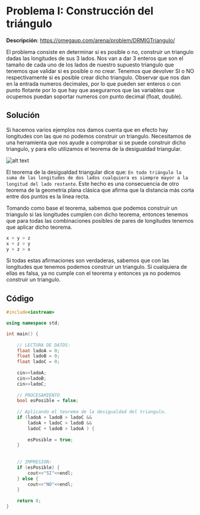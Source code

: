 # Problema I: Construcción del triángulo

**Descripción**: https://omegaup.com/arena/problem/DRMIGTriangulo/

El problema consiste en determinar si es posible o no, construir un triangulo dadas las longitudes de sus 3 lados. 
Nos van a dar 3 enteros que son el tamaño de cada uno de los lados de nuestro supuesto triangulo que tenemos que validar si es posible o no crear.
Tenemos que devolver SI o NO respectivamente si es posible crear dicho triangulo.
Observar que nos dan en la entrada numeros decimales, por lo que pueden ser enteros o con punto flotante por lo que hay que asegurarnos que las variables que ocupemos puedan soportar numeros con punto decimal (float, double).

## Solución

Si hacemos varios ejemplos nos damos cuenta que en efecto hay longitudes con las que no podemos construir un triangulo. Necesitamos de una herramienta que nos ayude a comprobar si se puede construir dicho triangulo, y para ello utilizamos el teorema de la desigualdad triangular.

![alt text](/teorema.png "Teorema")

El teorema de la desigualdad triangular dice que: `En todo triángulo la suma de las longitudes de dos lados cualquiera es siempre mayor a la longitud del lado restante`. Este hecho es una consecuencia de otro teorema de la geometría plana clásica que afirma que la distancia más corta entre dos puntos es la línea recta.

Tomando como base el teorema, sabemos que podemos construir un triangulo si las longitudes cumplen con dicho teorema, entonces tenemos que para todas las combinaciones posibles de pares de longitudes tenemos que aplicar dicho teorema.

```c++
x + y > z
x + z > y
y + z > x
```

Si todas estas afirmaciones son verdaderas, sabemos que con las longitudes que tenemos podemos construir un triangulo. Si cualquiera de ellas es falsa, ya no cumple con el teorema y entonces ya no podemos construir un triangulo.


## Código

```c++
#include<iostream>

using namespace std;

int main() {
	
	// LECTURA DE DATOS:
	float ladoA = 0;
	float ladoB = 0;
	float ladoC = 0;
	
	cin>>ladoA;
	cin>>ladoB;
	cin>>ladoC;
	
	// PROCESAMIENTO
	bool esPosible = false;
	
	// Aplicando el teorema de la desigualdad del triangulo.
	if (ladoA + ladoB > ladoC &&
	    ladoA + ladoC > ladoB &&
		ladoC + ladoB > ladoA ) {
		
		esPosible = true;
	}
	
	
	// IMPRESION:
	if (esPosible) {
		cout<<"SI"<<endl;
	} else {
		cout<<"NO"<<endl;
	}
	
	return 0;
}

```

